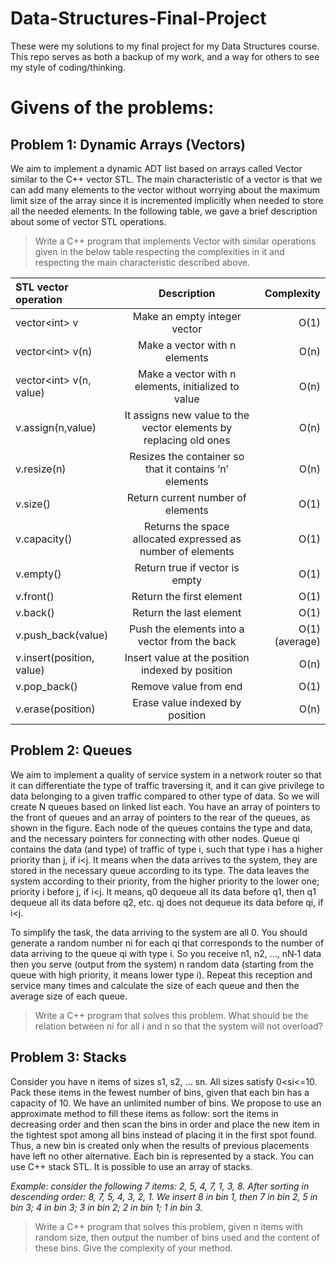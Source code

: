 # Data-Structures-Final-Project
These were my solutions to my final project for my Data Structures course. This repo serves as both a backup of my work, and a way for others to see my style of coding/thinking.

# Givens of the problems:

## Problem 1: Dynamic Arrays (Vectors)
We aim to implement a dynamic ADT list based on arrays called Vector similar to the C++ vector STL. The
main characteristic of a vector is that we can add many elements to the vector without worrying about
the maximum limit size of the array since it is incremented implicitly when needed to store all the needed
elements. In the following table, we gave a brief description about some of vector STL operations.
>Write a C++ program that implements Vector with similar operations given in the below table
respecting the complexities in it and respecting the main characteristic described above.

| STL vector operation     | Description                                                       | Complexity |
| :------------            |:---------------:                                                  | -----:|
| vector\<int\> v          | Make an empty integer vector                                      | O(1) |
| vector\<int\> v(n)       | Make a vector with n elements                                     | O(n) |
| vector\<int\> v(n, value)| Make a vector with n elements, initialized to value               | O(n) |
| v.assign(n,value)        | It assigns new value to the vector elements by replacing old ones | O(n) |
| v.resize(n)              | Resizes the container so that it contains ‘n’ elements            | O(n) |
| v.size()                 | Return current number of elements                                 | O(1) |
| v.capacity()             | Returns the space allocated expressed as number of elements       | O(1) |
| v.empty()                | Return true if vector is empty                                    | O(1) |
| v.front()                | Return the first element                                          | O(1) |
| v.back()                 | Return the last element                                           | O(1) |
| v.push_back(value)       | Push the elements into a vector from the back                     | O(1) (average) |
| v.insert(position, value)| Insert value at the position indexed by position                  | O(n) |
| v.pop_back()             | Remove value from end                                             | O(1) |
| v.erase(position)        | Erase value indexed by position                                   | O(n) |

## Problem 2: Queues

We aim to implement a quality of service system in a network router so that it can differentiate the type
of traffic traversing it, and it can give privilege to data belonging to a given traffic compared to other type
of data. So we will create N queues based on linked list each. You have an array of pointers to the front of
queues and an array of pointers to the rear of the queues, as shown in the figure. Each node of the queues
contains the type and data, and the necessary pointers for connecting with other nodes. Queue qi contains 
the data (and type) of traffic of type i, such that type i has a higher priority than j, if i<j. 
It means when the data arrives to the system, they are stored in the necessary queue according to its type. 
The data leaves the system according to their priority, from the higher priority to the lower one; priority i before j, if i<j. 
It means, q0 dequeue all its data before q1, then q1 dequeue all its data before q2, etc. 
qj does not dequeue its data before qi, if i<j.

To simplify the task, the data arriving to the system are all 0. You should generate a random number ni
for each qi that corresponds to the number of data arriving to the queue qi with type i. So you receive n1,
n2, …, nN‐1 data then you serve (output from the system) n random data (starting from the queue with high
priority, it means lower type i). Repeat this reception and service many times and calculate the size of
each queue and then the average size of each queue.
> Write a C++ program that solves this problem. What should be the relation between ni for all i
and n so that the system will not overload?

## Problem 3: Stacks

Consider you have n items of sizes s1, s2, … sn. All sizes satisfy 0<si<=10. Pack these items in the fewest number of
bins, given that each bin has a capacity of 10. We have an unlimited number of bins. We propose to use an
approximate method to fill these items as follow: sort the items in decreasing order and then scan the bins in order
and place the new item in the tightest spot among all bins instead of placing it in the first spot found. 
Thus, a new bin is created only when the results of previous placements have left no other alternative. 
Each bin is represented by a stack. You can use C++ stack STL. It is possible to use an array of stacks.

*Example: consider the following 7 items: 2, 5, 4, 7, 1, 3, 8. After sorting in descending order: 8, 7, 5, 4, 3,
2, 1. We insert 8 in bin 1, then 7 in bin 2, 5 in bin 3; 4 in bin 3; 3 in bin 2; 2 in bin 1; 1 in bin 3.*

> Write a C++ program that solves this problem, given n items with random size, then output the
number of bins used and the content of these bins. Give the complexity of your method.

